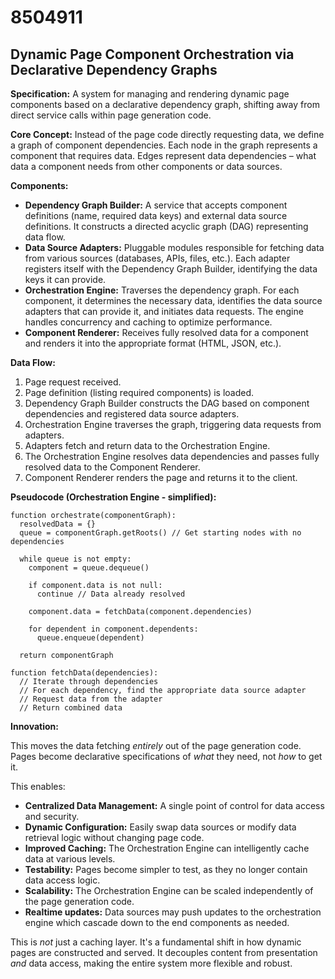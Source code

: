 # 8504911

## Dynamic Page Component Orchestration via Declarative Dependency Graphs

**Specification:** A system for managing and rendering dynamic page components based on a declarative dependency graph, shifting away from direct service calls within page generation code.

**Core Concept:** Instead of the page code directly requesting data, we define a graph of component dependencies. Each node in the graph represents a component that requires data. Edges represent data dependencies – what data a component needs from other components or data sources.

**Components:**

*   **Dependency Graph Builder:** A service that accepts component definitions (name, required data keys) and external data source definitions. It constructs a directed acyclic graph (DAG) representing data flow.
*   **Data Source Adapters:** Pluggable modules responsible for fetching data from various sources (databases, APIs, files, etc.).  Each adapter registers itself with the Dependency Graph Builder, identifying the data keys it can provide.
*   **Orchestration Engine:**  Traverses the dependency graph.  For each component, it determines the necessary data, identifies the data source adapters that can provide it, and initiates data requests. The engine handles concurrency and caching to optimize performance.
*   **Component Renderer:**  Receives fully resolved data for a component and renders it into the appropriate format (HTML, JSON, etc.).

**Data Flow:**

1.  Page request received.
2.  Page definition (listing required components) is loaded.
3.  Dependency Graph Builder constructs the DAG based on component dependencies and registered data source adapters.
4.  Orchestration Engine traverses the graph, triggering data requests from adapters.
5.  Adapters fetch and return data to the Orchestration Engine.
6.  The Orchestration Engine resolves data dependencies and passes fully resolved data to the Component Renderer.
7.  Component Renderer renders the page and returns it to the client.

**Pseudocode (Orchestration Engine - simplified):**

```pseudocode
function orchestrate(componentGraph):
  resolvedData = {}
  queue = componentGraph.getRoots() // Get starting nodes with no dependencies

  while queue is not empty:
    component = queue.dequeue()
    
    if component.data is not null:
      continue // Data already resolved

    component.data = fetchData(component.dependencies)

    for dependent in component.dependents:
      queue.enqueue(dependent)

  return componentGraph
  
function fetchData(dependencies):
  // Iterate through dependencies
  // For each dependency, find the appropriate data source adapter
  // Request data from the adapter
  // Return combined data
```

**Innovation:** 

This moves the data fetching *entirely* out of the page generation code.  Pages become declarative specifications of *what* they need, not *how* to get it.  

This enables:

*   **Centralized Data Management:** A single point of control for data access and security.
*   **Dynamic Configuration:**  Easily swap data sources or modify data retrieval logic without changing page code.
*   **Improved Caching:** The Orchestration Engine can intelligently cache data at various levels.
*   **Testability:** Pages become simpler to test, as they no longer contain data access logic.
*   **Scalability:**  The Orchestration Engine can be scaled independently of the page generation code.
*   **Realtime updates:** Data sources may push updates to the orchestration engine which cascade down to the end components as needed.

This is *not* just a caching layer. It's a fundamental shift in how dynamic pages are constructed and served.  It decouples content from presentation *and* data access, making the entire system more flexible and robust.